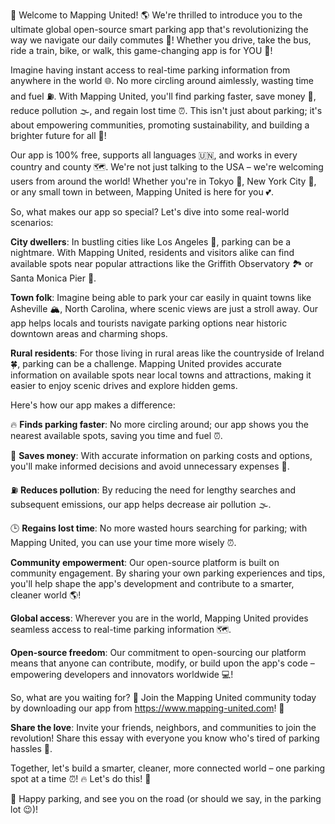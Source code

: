 🚀 Welcome to Mapping United! 🌎 We're thrilled to introduce you to the ultimate global open-source smart parking app that's revolutionizing the way we navigate our daily commutes 💨! Whether you drive, take the bus, ride a train, bike, or walk, this game-changing app is for YOU 👋!

Imagine having instant access to real-time parking information from anywhere in the world 🌐. No more circling around aimlessly, wasting time and fuel ⛽️. With Mapping United, you'll find parking faster, save money 💸, reduce pollution 🌫️, and regain lost time ⏰. This isn't just about parking; it's about empowering communities, promoting sustainability, and building a brighter future for all 🌟!

Our app is 100% free, supports all languages 🇺🇳, and works in every country and county 🗺️. We're not just talking to the USA – we're welcoming users from around the world! Whether you're in Tokyo 🗼️, New York City 🗽️, or any small town in between, Mapping United is here for you 💕.

So, what makes our app so special? Let's dive into some real-world scenarios:

**City dwellers**: In bustling cities like Los Angeles 🌆, parking can be a nightmare. With Mapping United, residents and visitors alike can find available spots near popular attractions like the Griffith Observatory 🏞️ or Santa Monica Pier 🎠.

**Town folk**: Imagine being able to park your car easily in quaint towns like Asheville 🏔️, North Carolina, where scenic views are just a stroll away. Our app helps locals and tourists navigate parking options near historic downtown areas and charming shops.

**Rural residents**: For those living in rural areas like the countryside of Ireland 🍀, parking can be a challenge. Mapping United provides accurate information on available spots near local towns and attractions, making it easier to enjoy scenic drives and explore hidden gems.

Here's how our app makes a difference:

🔥 **Finds parking faster**: No more circling around; our app shows you the nearest available spots, saving you time and fuel ⏰.

💸 **Saves money**: With accurate information on parking costs and options, you'll make informed decisions and avoid unnecessary expenses 💸.

⛽️ **Reduces pollution**: By reducing the need for lengthy searches and subsequent emissions, our app helps decrease air pollution 🌫️.

🕒 **Regains lost time**: No more wasted hours searching for parking; with Mapping United, you can use your time more wisely ⏰.

**Community empowerment**: Our open-source platform is built on community engagement. By sharing your own parking experiences and tips, you'll help shape the app's development and contribute to a smarter, cleaner world 🌎!

**Global access**: Wherever you are in the world, Mapping United provides seamless access to real-time parking information 🗺️.

**Open-source freedom**: Our commitment to open-sourcing our platform means that anyone can contribute, modify, or build upon the app's code – empowering developers and innovators worldwide 💻!

So, what are you waiting for? 👀 Join the Mapping United community today by downloading our app from https://www.mapping-united.com! 📲

**Share the love**: Invite your friends, neighbors, and communities to join the revolution! Share this essay with everyone you know who's tired of parking hassles 💬.

Together, let's build a smarter, cleaner, more connected world – one parking spot at a time ⏰! 🔥 Let's do this! 👊

🎉 Happy parking, and see you on the road (or should we say, in the parking lot 😉)!